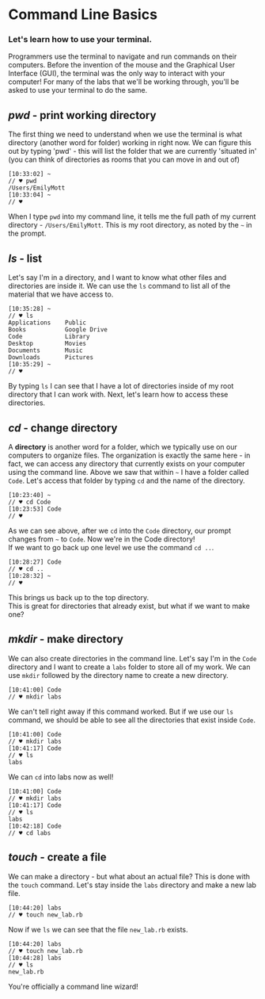 # Command Line Basics

### Let's learn how to use your terminal.

Programmers use the terminal to navigate and run commands on their computers. Before the invention of the mouse and the Graphical User Interface (GUI), the terminal was the only way to interact with your computer! For many of the labs that we'll be working through, you'll be asked to use your terminal to do the same. 		


## *pwd* - print working directory
The first thing we need to understand when we use the terminal is what directory (another word for folder) working in right now. We can figure this out by typing 'pwd' - this will list the folder that we are currently 'situated in' (you can think of directories as rooms that you can move in and out of)

	[10:33:02] ~
	// ♥ pwd
	/Users/EmilyMott
	[10:33:04] ~
	// ♥

When I type `pwd` into my command line, it tells me the full path of my current directory - `/Users/EmilyMott`. This is my root directory, as noted by the `~` in the prompt.

## *ls* - list
Let's say I'm in a directory, and I want to know what other files and directories are inside it. We can use the `ls` command to list all of the material that we have access to.

	[10:35:28] ~
	// ♥ ls
	Applications	Public
	Books			Google Drive
	Code			Library			
	Desktop			Movies			
	Documents		Music
	Downloads		Pictures
	[10:35:29] ~
	// ♥

By typing `ls` I can see that I have a lot of directories inside of my root directory that I can work with. Next, let's learn how to access these directories.

## *cd* - change directory

A **directory** is another word for a folder, which we typically use on our computers to organize files. The organization is exactly the same here - in fact, we can access any directory that currently exists on your computer using the command line.	Above we saw that within `~` I have a folder called `Code`. Let's access that folder by typing `cd` and the name of the directory.

	[10:23:40] ~
	// ♥ cd Code
	[10:23:53] Code
	// ♥

As we can see above, after we `cd` into the `Code` directory, our prompt changes from `~` to `Code`. Now we're in the Code directory!		
If we want to go back up one level we use the command ``cd ..``. 

	[10:28:27] Code
	// ♥ cd ..
	[10:28:32] ~
	// ♥

This brings us back up to the top directory.		
This is great for directories that already exist, but what if we want to make one?

## *mkdir* - make directory

We can also create directories in the command line. Let's say I'm in the `Code` directory and I want to create a `labs` folder to store all of my work. We can use `mkdir` followed by the directory name to create a new directory.

	[10:41:00] Code
	// ♥ mkdir labs

We can't tell right away if this command worked. But if we use our `ls` command, we should be able to see all the directories that exist inside `Code`.

	[10:41:00] Code
	// ♥ mkdir labs
	[10:41:17] Code
	// ♥ ls
	labs

We can `cd` into labs now as well!

	[10:41:00] Code
	// ♥ mkdir labs
	[10:41:17] Code
	// ♥ ls
	labs
	[10:42:18] Code
	// ♥ cd labs


## *touch* - create a file

We can make a directory - but what about an actual file? This is done with the `touch` command. Let's stay inside the `labs` directory and make a new lab file.

	[10:44:20] labs
	// ♥ touch new_lab.rb

Now if we `ls` we can see that the file `new_lab.rb` exists.

	[10:44:20] labs
	// ♥ touch new_lab.rb
	[10:44:28] labs
	// ♥ ls
	new_lab.rb

You're officially a command line wizard!
